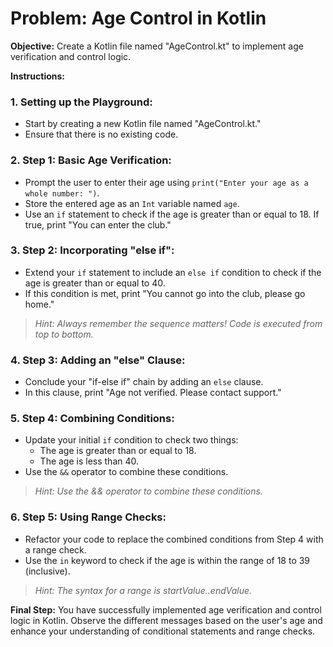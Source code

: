 # Problem: Age Control in Kotlin

**Objective:**
Create a Kotlin file named "AgeControl.kt" to implement age verification and control logic.

**Instructions:**

### 1. Setting up the Playground:
- Start by creating a new Kotlin file named "AgeControl.kt."
- Ensure that there is no existing code.

### 2. Step 1: Basic Age Verification:
- Prompt the user to enter their age using `print("Enter your age as a whole number: ")`.
- Store the entered age as an `Int` variable named `age`.
- Use an `if` statement to check if the age is greater than or equal to 18. If true, print "You can enter the club."

### 3. Step 2: Incorporating "else if":
- Extend your `if` statement to include an `else if` condition to check if the age is greater than or equal to 40.
- If this condition is met, print "You cannot go into the club, please go home."

> *Hint: Always remember the sequence matters! Code is executed from top to bottom.*

### 4. Step 3: Adding an "else" Clause:
- Conclude your "if-else if" chain by adding an `else` clause.
- In this clause, print "Age not verified. Please contact support."

### 5. Step 4: Combining Conditions:
- Update your initial `if` condition to check two things:
    - The age is greater than or equal to 18.
    - The age is less than 40.
- Use the `&&` operator to combine these conditions.

> *Hint: Use the && operator to combine these conditions.*

### 6. Step 5: Using Range Checks:
- Refactor your code to replace the combined conditions from Step 4 with a range check.
- Use the `in` keyword to check if the age is within the range of 18 to 39 (inclusive).

> *Hint: The syntax for a range is startValue..endValue.*

**Final Step:**
You have successfully implemented age verification and control logic in Kotlin. Observe the different messages based on the user's age and enhance your understanding of conditional statements and range checks.
